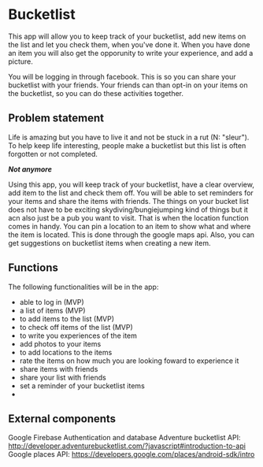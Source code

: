 # Bucketlist
This app will allow you to keep track of your bucketlist, add new items on the list and let you check them, when you've done it.
When you have done an item you will also get the opporunity to write your experience, and add a picture.

You will be logging in through facebook. This is so you can share your bucketlist with your friends. Your friends can than opt-in on your items on the bucketlist, so you can do these activities together.

## Problem statement
Life is amazing but you have to live it and not be stuck in a rut (N: "sleur"). To help keep life interesting, people make a bucketlist but this list is often forgotten or not completed.

__*Not anymore*__

Using this app, you will keep track of your bucketlist, have a clear overview, add item to the list and check them off. You will be able to set reminders for your items and share the items with friends.
The things on your bucket list does not have to be exciting skydiving/bungiejumping kind of things but it acn also just be a pub you want to visit. That is when the location function comes in handy. You can pin a location to an item to show what and where the item is located. This is done through the google maps api. Also, you can get suggestions on bucketlist items when creating a new item. 

## Functions
The following functionalities will be in the app:

* able to log in (MVP)
* a list of items (MVP)
* to add items to the list (MVP)
* to check off items of the list (MVP)
* to write you experiences of the item
* add photos to your items
* to add locations to the items
* rate the items on how much you are looking foward to experience it 
* share items with friends
* share your list with friends
* set a reminder of your bucketlist items
* 

## External components
Google Firebase Authentication and database
Adventure bucketlist API: http://developer.adventurebucketlist.com/?javascript#introduction-to-api
Google places API: https://developers.google.com/places/android-sdk/intro


